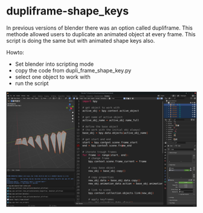 # dupliframe-shape_keys
In previous versions of blender there was an option called dupliframe. This methode allowed users to duplicate an animated object at every frame. This script is doing the same but with animated shape keys also.

Howto:
* Set blender into scripting mode
* copy the code from dupli_frame_shape_key.py
* select one object to work with
* run the script

![Alt text](https://raw.githubusercontent.com/bewegende-Architektur/dupliframe-shape_keys/main/dupli_frame_shape_keys.png)
